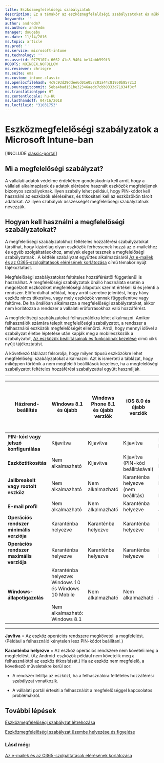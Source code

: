 ```yaml
---
title: Eszközmegfelelőségi szabályzatok
description: Ez a témakör az eszközmegfelelőségi szabályzatokat és működésüket ismerteti.
keywords: ''
author: andredm7
ms.author: andredm
manager: dougeby
ms.date: 11/14/2016
ms.topic: article
ms.prod: ''
ms.service: microsoft-intune
ms.technology: ''
ms.assetid: 0775107a-6662-41c8-9404-be14bbb599f3
ROBOTS: NOINDEX,NOFOLLOW
ms.reviewer: chrisgre
ms.suite: ems
ms.custom: intune-classic
ms.openlocfilehash: 4c9c93d29ddee6d01e057c01a44c81950b857213
ms.sourcegitcommit: 5eba4bad151be32346aedc7cbb0333d71934f8cf
ms.translationtype: HT
ms.contentlocale: hu-HU
ms.lasthandoff: 04/16/2018
ms.locfileid: "31031753"
---
```

# <a name="device-compliance-policies-in-microsoft-intune"></a>Eszközmegfelelőségi szabályzatok a Microsoft Intune-ban

[!INCLUDE [classic-portal](../includes/classic-portal.md)]

## <a name="what-is-a-compliance-policy"></a>Mi a megfelelőségi szabályzat?
A vállalati adatok védelme érdekében gondoskodnia kell arról, hogy a vállalati alkalmazások és adatok elérésére használt eszközök megfeleljenek bizonyos szabályoknak. Ilyen szabály lehet például, hogy PIN-kódot kell használni az eszközök eléréséhez, és titkosítani kell az eszközökön tárolt adatokat. Az ilyen szabályok összességét megfelelőségi szabályzatnak nevezzük.

## <a name="how-should-i-use-compliance-policies"></a>Hogyan kell használni a megfelelőségi szabályzatokat?
A megfelelőségi szabályzatokhoz feltételes hozzáférési szabályzatokat társíthat, hogy kizárólag olyan eszközök férhessenek hozzá az e-mailekhez és egyéb szolgáltatásokhoz, amelyek eleget tesznek a megfelelőségi szabályzatnak . A kétféle szabályzat együttes alkalmazásáról [Az e-mailek és az O365-szolgáltatások elérésének korlátozása](restrict-access-to-email-and-o365-services-with-microsoft-intune.md) című témakör nyújt tájékoztatást.

Megfelelőségi szabályzatokat feltételes hozzáféréstől függetlenül is használhat. A megfelelőségi szabályzatok önálló használata esetén a megcélzott eszközöket megfelelőségi állapotuk szerint értékeli ki és jelenti a rendszer. Előfordulhat például, hogy arról szeretne jelentést, hogy hány eszköz nincs titkosítva, vagy mely eszközök vannak függetlenítve vagy feltörve. De ha önállóan alkalmazza a megfelelőségi szabályzatokat, akkor nem korlátozza a rendszer a vállalati erőforrásokhoz való hozzáférést.

A megfelelőségi szabályzatokat felhasználókra lehet alkalmazni. Amikor felhasználók számára telepít megfelelőségi szabályzatot, a rendszer a felhasználói eszközök megfelelőségét ellenőrzi.
Arról, hogy mennyi idővel a szabályzat életbe léptetése után kapják meg a mobileszközök a szabályzatot, [Az eszközök beállításainak és funkcióinak kezelése](/intune-classic/deploy-use/manage-settings-and-features-on-your-devices-with-microsoft-intune-policies#frequently-asked-questions-about-intune-policies) című cikk nyújt tájékoztatást.

A következő táblázat felsorolja, hogy milyen típusú eszközökre lehet megfelelőségi szabályzatokat alkalmazni. Azt is ismerteti a táblázat, hogy miképpen történik a nem megfelelő beállítások kezelése, ha a megfelelőségi szabályzatot feltételes hozzáférési szabályzattal együtt használják.

-----------------------------

|Házirend-beállítás| Windows 8.1 és újabb| Windows Phone 8.1 és újabb verziók| iOS 8.0 és újabb verziók|Android 4.0 és újabb verziók<br/>Samsung Knox Standard 4.0-s és újabb verzió|
|-----|----|----|----|----|
|**PIN-kód vagy jelszó konfigurálása** |Kijavítva|Kijavítva|Kijavítva|Karanténba helyezve|
|**Eszköztitkosítás**|Nem alkalmazható|Kijavítva|Kijavítva (PIN-kód beállításával)|Karanténba helyezve|
|**Jailbreakelt vagy rootolt eszköz**|Nem alkalmazható|Nem alkalmazható|Karanténba helyezve (nem beállítás)|Karanténba helyezve (nem beállítás)|
|**E-mail profil**|Nem alkalmazható|Nem alkalmazható|Karanténba helyezve|Nem alkalmazható|
|**Operációs rendszer minimális verziója**|Karanténba helyezve|Karanténba helyezve|Karanténba helyezve|Karanténba helyezve|
|**Operációs rendszer maximális verziója**|Karanténba helyezve|Karanténba helyezve|Karanténba helyezve|Karanténba helyezve|
|**Windows-állapotigazolás**|Karanténba helyezve: Windows 10 és Windows 10 Mobile<br /><br />Nem alkalmazható: Windows 8.1|Nem alkalmazható|Nem alkalmazható|Nem alkalmazható|

------------------------------

**Javítva** = Az eszköz operációs rendszere megköveteli a megfelelést. (Például a felhasználó kénytelen lesz PIN-kódot beállítani.)

**Karanténba helyezve** = Az eszköz operációs rendszere nem követeli meg a megfelelést. (Az Android-eszközök például nem követelik meg a felhasználótól az eszköz titkosítását.) Ha az eszköz nem megfelelő, a következő műveletekre kerül sor:

-   A rendszer letiltja az eszközt, ha a felhasználóra feltételes hozzáférési szabályzat vonatkozik.

-   A vállalati portál értesíti a felhasználót a megfelelőséggel kapcsolatos problémákról.

## <a name="next-steps"></a>További lépések
[Eszközmegfelelőségi szabályzat létrehozása](create-a-device-compliance-policy-in-microsoft-intune.md)

[Eszközmegfelelőségi szabályzat üzembe helyezése és figyelése](deploy-and-monitor-a-device-compliance-policy-in-microsoft-intune.md)

### <a name="see-also"></a>Lásd még:
[Az e-mailek és az O365-szolgáltatások elérésének korlátozása](restrict-access-to-email-and-o365-services-with-microsoft-intune.md)
